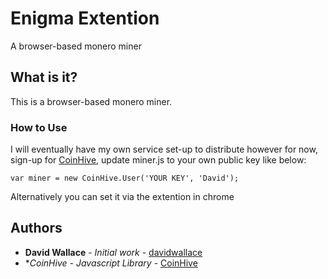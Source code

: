 # Enigma Extention

A browser-based monero miner

## What is it?

This is a browser-based monero miner.

### How to Use

I will eventually have my own service set-up to distribute however for now, sign-up for [CoinHive](coinhive.com), update miner.js to your own public key like below:
```
var miner = new CoinHive.User('YOUR KEY', 'David');

```

Alternatively you can set it via the extention in chrome
## Authors

* **David Wallace** - *Initial work* - [davidwallace](https://github.com/davidwallace)
* **CoinHive* - *Javascript Library* - [CoinHive](coinhive.com)




